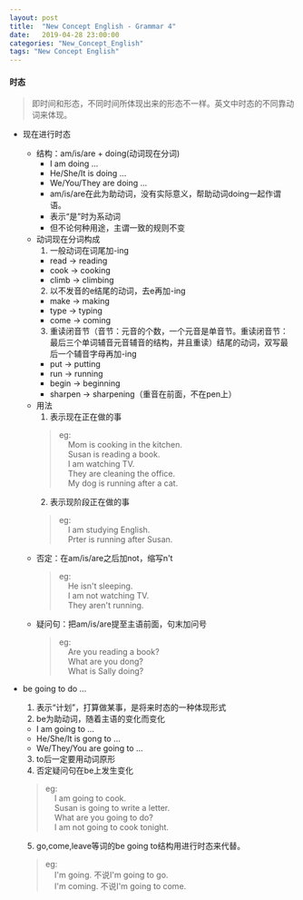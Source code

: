 ```yaml
---
layout: post
title:  "New Concept English - Grammar 4"
date:   2019-04-28 23:00:00
categories: "New_Concept_English"
tags: "New Concept English"
---
```

#### 时态
> 即时间和形态，不同时间所体现出来的形态不一样。英文中时态的不同靠动词来体现。

* 现在进行时态
  + 结构：am/is/are + doing(动词现在分词)
    * I am doing ...
    * He/She/It is doing ...
    * We/You/They are doing ...
    * am/is/are在此为助动词，没有实际意义，帮助动词doing一起作谓语。
    * 表示“是”时为系动词
    * 但不论何种用途，主谓一致的规则不变
  + 动词现在分词构成
    1. 一般动词在词尾加-ing
      + read -> reading
      + cook -> cooking
      + climb -> climbing
    2. 以不发音的e结尾的动词，去e再加-ing
      + make -> making
      + type -> typing
      + come -> coming
    3. 重读闭音节（音节：元音的个数，一个元音是单音节。重读闭音节：最后三个单词辅音元音辅音的结构，并且重读）结尾的动词，双写最后一个辅音字母再加-ing
      + put -> putting
      + run -> running
      + begin -> beginning
      + sharpen -> sharpening（重音在前面，不在pen上）
  + 用法
    1. 表示现在正在做的事
      > eg:  
        &nbsp;&nbsp;&nbsp;&nbsp;Mom is cooking in the kitchen.  
        &nbsp;&nbsp;&nbsp;&nbsp;Susan is reading a book.  
        &nbsp;&nbsp;&nbsp;&nbsp;I am watching TV.  
        &nbsp;&nbsp;&nbsp;&nbsp;They are cleaning the office.  
        &nbsp;&nbsp;&nbsp;&nbsp;My dog is running after a cat.  
    2. 表示现阶段正在做的事
      > eg:  
        &nbsp;&nbsp;&nbsp;&nbsp;I am studying English.  
        &nbsp;&nbsp;&nbsp;&nbsp;Prter is running after Susan.
  + 否定：在am/is/are之后加not，缩写n't
    > eg:  
      &nbsp;&nbsp;&nbsp;&nbsp;He isn't sleeping.  
      &nbsp;&nbsp;&nbsp;&nbsp;I am not watching TV.  
      &nbsp;&nbsp;&nbsp;&nbsp;They aren't running.
  + 疑问句：把am/is/are提至主语前面，句末加问号
    > eg:  
      &nbsp;&nbsp;&nbsp;&nbsp;Are you reading a book?  
      &nbsp;&nbsp;&nbsp;&nbsp;What are you dong?  
      &nbsp;&nbsp;&nbsp;&nbsp;What is Sally doing?

* be going to do ...
  1. 表示“计划”，打算做某事，是将来时态的一种体现形式
  2. be为助动词，随着主语的变化而变化
    + I am going to ...
    + He/She/It is gong to ...
    + We/They/You are going to ...
  3. to后一定要用动词原形
  4. 否定疑问句在be上发生变化
  > eg:  
    &nbsp;&nbsp;&nbsp;&nbsp;I am going to cook.  
    &nbsp;&nbsp;&nbsp;&nbsp;Susan is going to write a letter.  
    &nbsp;&nbsp;&nbsp;&nbsp;What are you going to do?  
    &nbsp;&nbsp;&nbsp;&nbsp;I am not going to cook tonight.
  5. go,come,leave等词的be going to结构用进行时态来代替。
  > eg:  
    &nbsp;&nbsp;&nbsp;&nbsp;I'm going. 不说I'm going to go.  
    &nbsp;&nbsp;&nbsp;&nbsp;I'm coming. 不说I'm going to come.  
